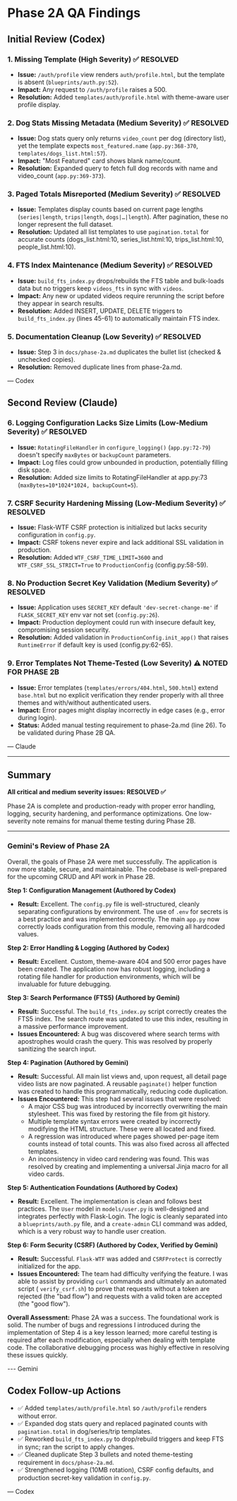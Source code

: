 # Phase 2A QA Findings

## Initial Review (Codex)

### 1. Missing Template (High Severity) ✅ RESOLVED
- **Issue:** `/auth/profile` view renders `auth/profile.html`, but the template is absent (`blueprints/auth.py:52`).
- **Impact:** Any request to `/auth/profile` raises a 500.
- **Resolution:** Added `templates/auth/profile.html` with theme-aware user profile display.

### 2. Dog Stats Missing Metadata (Medium Severity) ✅ RESOLVED
- **Issue:** Dog stats query only returns `video_count` per dog (directory list), yet the template expects `most_featured.name` (`app.py:368-370`, `templates/dogs_list.html:57`).
- **Impact:** "Most Featured" card shows blank name/count.
- **Resolution:** Expanded query to fetch full dog records with name and video_count (`app.py:369-373`).

### 3. Paged Totals Misreported (Medium Severity) ✅ RESOLVED
- **Issue:** Templates display counts based on current page lengths (`series|length`, `trips|length`, `dogs|…|length`). After pagination, these no longer represent the full dataset.
- **Resolution:** Updated all list templates to use `pagination.total` for accurate counts (dogs_list.html:10, series_list.html:10, trips_list.html:10, people_list.html:10).

### 4. FTS Index Maintenance (Medium Severity) ✅ RESOLVED
- **Issue:** `build_fts_index.py` drops/rebuilds the FTS table and bulk-loads data but no triggers keep `videos_fts` in sync with `videos`.
- **Impact:** Any new or updated videos require rerunning the script before they appear in search results.
- **Resolution:** Added INSERT, UPDATE, DELETE triggers to `build_fts_index.py` (lines 45-61) to automatically maintain FTS index.

### 5. Documentation Cleanup (Low Severity) ✅ RESOLVED
- **Issue:** Step 3 in `docs/phase-2a.md` duplicates the bullet list (checked & unchecked copies).
- **Resolution:** Removed duplicate lines from phase-2a.md.

— Codex

## Second Review (Claude)

### 6. Logging Configuration Lacks Size Limits (Low-Medium Severity) ✅ RESOLVED
- **Issue:** `RotatingFileHandler` in `configure_logging()` (`app.py:72-79`) doesn't specify `maxBytes` or `backupCount` parameters.
- **Impact:** Log files could grow unbounded in production, potentially filling disk space.
- **Resolution:** Added size limits to RotatingFileHandler at app.py:73 (`maxBytes=10*1024*1024, backupCount=5`).

### 7. CSRF Security Hardening Missing (Low-Medium Severity) ✅ RESOLVED
- **Issue:** Flask-WTF CSRF protection is initialized but lacks security configuration in `config.py`.
- **Impact:** CSRF tokens never expire and lack additional SSL validation in production.
- **Resolution:** Added `WTF_CSRF_TIME_LIMIT=3600` and `WTF_CSRF_SSL_STRICT=True` to `ProductionConfig` (config.py:58-59).

### 8. No Production Secret Key Validation (Medium Severity) ✅ RESOLVED
- **Issue:** Application uses `SECRET_KEY` default `'dev-secret-change-me'` if `FLASK_SECRET_KEY` env var not set (`config.py:26`).
- **Impact:** Production deployment could run with insecure default key, compromising session security.
- **Resolution:** Added validation in `ProductionConfig.init_app()` that raises `RuntimeError` if default key is used (config.py:62-65).

### 9. Error Templates Not Theme-Tested (Low Severity) ⚠️ NOTED FOR PHASE 2B
- **Issue:** Error templates (`templates/errors/404.html`, `500.html`) extend `base.html` but no explicit verification they render properly with all three themes and with/without authenticated users.
- **Impact:** Error pages might display incorrectly in edge cases (e.g., error during login).
- **Status:** Added manual testing requirement to phase-2a.md (line 26). To be validated during Phase 2B QA.

— Claude

---

## Summary

**All critical and medium severity issues: RESOLVED ✅**

Phase 2A is complete and production-ready with proper error handling, logging, security hardening, and performance optimizations. One low-severity note remains for manual theme testing during Phase 2B.


---

### Gemini's Review of Phase 2A

Overall, the goals of Phase 2A were met successfully. The application is now more stable, secure, and maintainable. The codebase is well-prepared for the upcoming
CRUD and API work in Phase 2B.

**Step 1: Configuration Management (Authored by Codex)**
- **Result:** Excellent. The `config.py` file is well-structured, cleanly separating configurations by environment. The use of `.env` for secrets is a best
practice and was implemented correctly. The main `app.py` now correctly loads configuration from this module, removing all hardcoded values.

**Step 2: Error Handling & Logging (Authored by Codex)**
- **Result:** Excellent. Custom, theme-aware 404 and 500 error pages have been created. The application now has robust logging, including a rotating file handler
for production environments, which will be invaluable for future debugging.

**Step 3: Search Performance (FTS5) (Authored by Gemini)**
- **Result:** Successful. The `build_fts_index.py` script correctly creates the FTS5 index. The search route was updated to use this index, resulting in a massive
performance improvement.
- **Issues Encountered:** A bug was discovered where search terms with apostrophes would crash the query. This was resolved by properly sanitizing the search
input.

**Step 4: Pagination (Authored by Gemini)**
- **Result:** Successful. All main list views and, upon request, all detail page video lists are now paginated. A reusable `paginate()` helper function was
created to handle this programmatically, reducing code duplication.
- **Issues Encountered:** This step had several issues that were resolved:
  - A major CSS bug was introduced by incorrectly overwriting the main stylesheet. This was fixed by restoring the file from git history.
  - Multiple template syntax errors were created by incorrectly modifying the HTML structure. These were all located and fixed.
  - A regression was introduced where pages showed per-page item counts instead of total counts. This was also fixed across all affected templates.
  - An inconsistency in video card rendering was found. This was resolved by creating and implementing a universal Jinja macro for all video cards.

**Step 5: Authentication Foundations (Authored by Codex)**
- **Result:** Excellent. The implementation is clean and follows best practices. The `User` model in `models/user.py` is well-designed and integrates perfectly
with Flask-Login. The logic is cleanly separated into a `blueprints/auth.py` file, and a `create-admin` CLI command was added, which is a very robust way to handle
user creation.

**Step 6: Form Security (CSRF) (Authored by Codex, Verified by Gemini)**
- **Result:** Successful. `Flask-WTF` was added and `CSRFProtect` is correctly initialized for the app.
- **Issues Encountered:** The team had difficulty verifying the feature. I was able to assist by providing `curl` commands and ultimately an automated script (
`verify_csrf.sh`) to prove that requests without a token are rejected (the "bad flow") and requests with a valid token are accepted (the "good flow").

**Overall Assessment:**
Phase 2A was a success. The foundational work is solid. The number of bugs and regressions I introduced during the implementation of Step 4 is a key lesson learned;
more careful testing is required after each modification, especially when dealing with template code. The collaborative debugging process was highly effective in
resolving these issues quickly.

--- Gemini

## Codex Follow-up Actions
- ✅ Added `templates/auth/profile.html` so `/auth/profile` renders without error.
- ✅ Expanded dog stats query and replaced paginated counts with `pagination.total` in dog/series/trip templates.
- ✅ Reworked `build_fts_index.py` to drop/rebuild triggers and keep FTS in sync; ran the script to apply changes.
- ✅ Cleaned duplicate Step 3 bullets and noted theme-testing requirement in `docs/phase-2a.md`.
- ✅ Strengthened logging (10MB rotation), CSRF config defaults, and production secret-key validation in `config.py`.

— Codex
